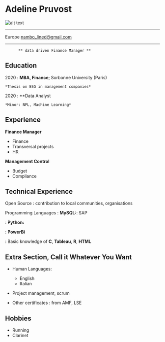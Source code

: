Adeline Pruvost
============

![alt text](https://www.icloud.com/cca1edd3-ac7c-4c09-8b5a-9d0532188906)

-------------------     ----------------------------
Europe                         nambo_lined@gmail.com
                                   
-------------------     ----------------------------

          ** data driven Finance Manager **

Education
---------

2020 
:   **MBA, Finance**; Sorbonne University (Paris)

    *Thesis on ESG in management companies*

2020
:   **Data Analyst

    *Minor: NPL, Machine Learning*

Experience
----------

**Finance Manager**

* Finance
* Transversal projects
* HR

**Management Control**

* Budget
* Compliance

Technical Experience
--------------------

Open Source
:   contribution to local communities, organisations

Programming Languages
:   **MySQL:**: SAP 

:   **Python:**  

:   **PowerBi** 
  
:   Basic knowledge of **C**, **Tableau**, **R**, **HTML**

[ref]: https://github.com/githubuser/superlongprojectname

Extra Section, Call it Whatever You Want
----------------------------------------

* Human Languages:

     * English 
     * Italian
     
* Project management, scrum
* Other certificates : from AMF, LSE

Hobbies
----------

* Running
* Clarinet
